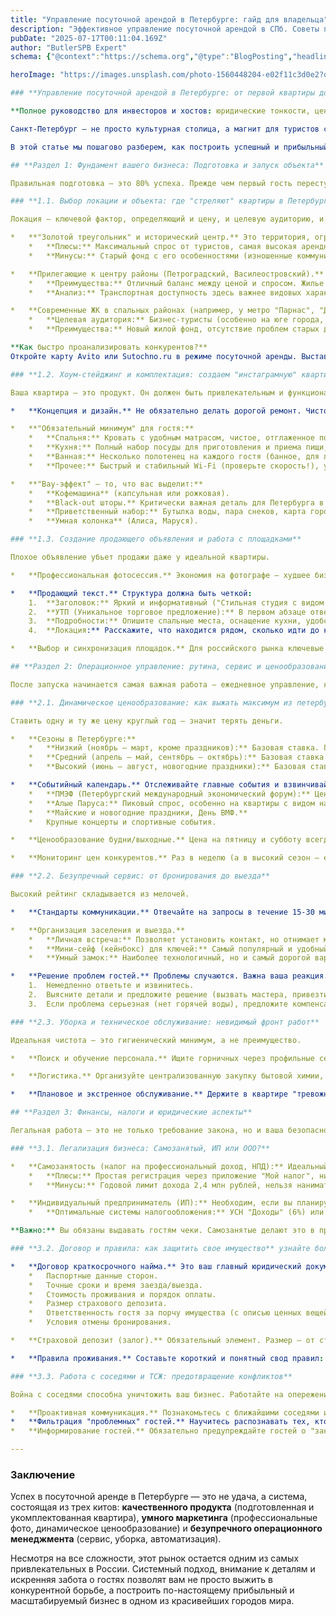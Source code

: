 ```yaml
---
title: "Управление посуточной арендой в Петербурге: гайд для владельца"
description: "Эффективное управление посуточной арендой в СПб. Советы по поиску гостей, ценообразованию, уборке и автоматизации для максимизации вашей прибыли."
pubDate: "2025-07-17T00:11:04.169Z"
author: "ButlerSPB Expert"
schema: {"@context":"https://schema.org","@type":"BlogPosting","headline":"Как управлять посуточной арендой в Санкт-Петербурге: полное руководство","description":"Полное руководство по управлению краткосрочной арендой в Петербурге. Рассматриваем юридические вопросы, налоги, маркетинг, общение с гостями и автоматизацию бизнеса.","author":{"@type":"Person","name":"Мария Иванова"},"publisher":{"@type":"Organization","name":"Петербург Аренда","logo":{"@type":"ImageObject","url":"https://example.com/logo-spb-arenda.png"}},"datePublished":"2024-05-21"}

heroImage: "https://images.unsplash.com/photo-1560448204-e02f11c3d0e2?q=80&w=2070&auto=format&fit=crop"---

### **Управление посуточной арендой в Петербурге: от первой квартиры до стабильного бизнеса**

**Полное руководство для инвесторов и хостов: юридические тонкости, ценообразование в высокий сезон и секреты пятизвездочного сервиса.**

Санкт-Петербург — не просто культурная столица, а магнит для туристов со всего мира. Белые ночи, разводные мосты, музеи и фестивали создают стабильно высокий спрос на посуточное жилье. Однако высокая конкуренция, выраженная сезонность и специфические требования гостей делают этот бизнес настоящим вызовом. Неподготовленный собственник рискует получить не прибыль, а головную боль: негативные отзывы, проблемы с соседями и простои.

В этой статье мы пошагово разберем, как построить успешный и прибыльный бизнес на посуточной аренде в Петербурге, избежав типичных ошибок. Мы рассмотрим все: от выбора локации и юридического оформления до автоматизации процессов и работы с отзывами. Это практическое руководство для тех, кто хочет превратить свою недвижимость в актив, работающий на 100%.

## **Раздел 1: Фундамент вашего бизнеса: Подготовка и запуск объекта**

Правильная подготовка — это 80% успеха. Прежде чем первый гость переступит порог, необходимо заложить прочный фундамент, который обеспечит стабильный поток бронирований и высокие оценки.

### **1.1. Выбор локации и объекта: где "стреляют" квартиры в Петербурге?**

Локация — ключевой фактор, определяющий и цену, и целевую аудиторию, и загрузку.

*   **"Золотой треугольник" и исторический центр.** Это территория, ограниченная Невой, Фонтанкой и Невским проспектом.
    *   **Плюсы:** Максимальный спрос от туристов, самая высокая арендная ставка. Гости готовы платить за возможность дойти пешком до Эрмитажа и Дворцовой площади.
    *   **Минусы:** Старый фонд с его особенностями (изношенные коммуникации, перекрытия), сложности с парковкой, высокая вероятность жалоб от постоянных жильцов, не любящих "проходной двор".

*   **Прилегающие к центру районы (Петроградский, Василеостровский).**
    *   **Преимущества:** Отличный баланс между ценой и спросом. Жилье здесь часто качественнее, чем в "золотом треугольнике". Ключевой фактор — близость к метро. Квартира в 5-10 минутах ходьбы от станций "Спортивная", "Василеостровская" или "Петроградская" будет пользоваться огромным спросом.
    *   **Анализ:** Транспортная доступность здесь важнее видовых характеристик.

*   **Современные ЖК в спальных районах (например, у метро "Парнас", "Девяткино", "Московская").**
    *   **Целевая аудитория:** Бизнес-туристы (особенно на юге города, ближе к аэропорту), семьи с детьми, автопутешественники и те, кто приезжает на длительный срок и ценит комфорт.
    *   **Преимущества:** Новый жилой фонд, отсутствие проблем старых домов, наличие паркинга, развитая инфраструктура (магазины, кафе, детские площадки).

**Как быстро проанализировать конкурентов?**
Откройте карту Avito или Sutochno.ru в режиме посуточной аренды. Выставите фильтры, аналогичные вашему объекту (например, 1-комнатная, до 4 гостей). Изучите 10-15 ближайших конкурентов: какие у них цены на ближайшие выходные и будни? Какие удобства они предлагают? Посмотрите их календари — если все забронировано на месяц вперед, значит, спрос в этой точке высокий.

### **1.2. Хоум-стейджинг и комплектация: создаем "инстаграмную" квартиру**

Ваша квартира — это продукт. Он должен быть привлекательным и функциональным.

*   **Концепция и дизайн.** Не обязательно делать дорогой ремонт. Чистота, порядок и единый стиль — вот залог успеха. Скандинавский стиль, лофт или современная классика всегда в выигрыше. Добавьте "петербургскую атмосферу": постеры с видами города, книги о его истории, зонт-трость в прихожей.

*   **"Обязательный минимум" для гостя:**
    *   **Спальня:** Кровать с удобным матрасом, чистое, отглаженное постельное белье из качественной ткани (2 комплекта на каждое спальное место), гипоаллергенные подушки.
    *   **Кухня:** Полный набор посуды для приготовления и приема пищи, чайник, микроволновка, холодильник, базовый набор (соль, сахар, перец, подсолнечное масло, чай, кофе).
    *   **Ванная:** Несколько полотенец на каждого гостя (банное, для лица, для ног), фен, жидкое мыло, гель для душа, шампунь.
    *   **Прочее:** Быстрый и стабильный Wi-Fi (проверьте скорость!), утюг с гладильной доской, телевизор со Smart TV, стиральная машина.

*   **"Вау-эффект" — то, что вас выделит:**
    *   **Кофемашина** (капсульная или рожковая).
    *   **Black-out шторы.** Критически важная деталь для Петербурга в сезон белых ночей. Укажите это в объявлении!
    *   **Приветственный набор:** Бутылка воды, пара снеков, карта города.
    *   **Умная колонка** (Алиса, Маруся).

### **1.3. Создание продающего объявления и работа с площадками**

Плохое объявление убьет продажи даже у идеальной квартиры.

*   **Профессиональная фотосессия.** Экономия на фотографе — худшее бизнес-решение. Нужны светлые, четкие, "вкусные" фотографии, сделанные на широкоугольный объектив. Покажите общие планы комнат, детали интерьера, вид из окна и фасад дома.

*   **Продающий текст.** Структура должна быть четкой:
    1.  **Заголовок:** Яркий и информативный ("Стильная студия с видом на крыши у Исаакия").
    2.  **УТП (Уникальное торговое предложение):** В первом абзаце ответьте на вопрос, почему гость должен выбрать именно вас ("Идеально для романтического уикенда! 5 минут до метро, бесконтактное заселение, кофемашина...").
    3.  **Подробности:** Опишите спальные места, оснащение кухни, удобства.
    4.  **Локация:** Расскажите, что находится рядом, сколько идти до ключевых точек. Используйте ключевые слова: "рядом с Эрмитажем", "пешком до Невского", "вид на воду".

*   **Выбор и синхронизация площадок.** Для российского рынка ключевые каналы — **Avito, Sutochno.ru, Ostrovok.ru, Tvil.ru**. Размещаться нужно на всех. Чтобы избежать овербукинга (двойных бронирований на одни и те же даты), необходимо использовать **channel manager (менеджер каналов)**, например, **Bnovo** или **RealtyCalendar**. Он автоматически синхронизирует календари на всех площадках.

## **Раздел 2: Операционное управление: рутина, сервис и ценообразование**

После запуска начинается самая важная работа — ежедневное управление, которое напрямую влияет на прибыль и рейтинг.

### **2.1. Динамическое ценообразование: как выжать максимум из петербургской сезонности**

Ставить одну и ту же цену круглый год — значит терять деньги.

*   **Сезоны в Петербурге:**
    *   **Низкий (ноябрь – март, кроме праздников):** Базовая ставка. Главная задача — обеспечить максимальную загрузку.
    *   **Средний (апрель – май, сентябрь – октябрь):** Базовая ставка + 20-50%.
    *   **Высокий (июнь – август, новогодние праздники):** Базовая ставка x1.5-x2.5.

*   **Событийный календарь.** Отслеживайте главные события и взвинчивайте цены. Ключевые даты для Петербурга:
    *   **ПМЭФ (Петербургский международный экономический форум):** Цены могут взлетать в 3-5 раз.
    *   **Алые Паруса:** Пиковый спрос, особенно на квартиры с видом на Неву.
    *   **Майские и новогодние праздники, День ВМФ.**
    *   Крупные концерты и спортивные события.

*   **Ценообразование будни/выходные.** Цена на пятницу и субботу всегда на 20-50% выше, чем на будни. Предлагайте скидки на длительное проживание (от 5-7 дней), чтобы заполнить "окна" в календаре.

*   **Мониторинг цен конкурентов.** Раз в неделю (а в высокий сезон — ежедневно) проверяйте цены у 5-10 ближайших конкурентов. Если у них все забронировано, а у вас пусто — возможно, ваша цена завышена. Если наоборот — смело поднимайте.

### **2.2. Безупречный сервис: от бронирования до выезда**

Высокий рейтинг складывается из мелочей.

*   **Стандарты коммуникации.** Отвечайте на запросы в течение 15-30 минут. Создайте шаблоны сообщений: подтверждение брони, подробная инструкция по заселению (с фото и видео), приветственное сообщение в день заезда, напоминание о времени выезда.

*   **Организация заселения и выезда.**
    *   **Личная встреча:** Позволяет установить контакт, но отнимает много времени.
    *   **Мини-сейф (кейнбокс) для ключей:** Самый популярный и удобный вариант. Гость получает код и забирает ключи в любое время.
    *   **Умный замок:** Наиболее технологичный, но и самый дорогой вариант. Позволяет генерировать временные коды доступа.

*   **Решение проблем гостей.** Проблемы случаются. Важна ваша реакция. Алгоритм прост:
    1.  Немедленно ответьте и извинитесь.
    2.  Выясните детали и предложите решение (вызвать мастера, привезти обогреватель).
    3.  Если проблема серьезная (нет горячей воды), предложите компенсацию (скидку на проживание). Гость, чью проблему решили быстро и вежливо, часто оставляет хороший отзыв.

### **2.3. Уборка и техническое обслуживание: невидимый фронт работ**

Идеальная чистота — это гигиенический минимум, а не преимущество.

*   **Поиск и обучение персонала.** Ищите горничных через профильные сервисы (Profi.ru) или по рекомендациям. Создайте детальный чек-лист уборки с фотопримерами для каждой зоны. Это исключит недопонимания.

*   **Логистика.** Организуйте централизованную закупку бытовой химии, туалетной бумаги, чая, кофе и т.д. У горничной должен быть график уборок, синхронизированный с вашим календарем бронирований.

*   **Плановое и экстренное обслуживание.** Держите в квартире "тревожный чемоданчик" с базовыми инструментами, лампочками, батарейками. Заранее найдите и сохраните контакты проверенных мастеров: сантехника, электрика, специалиста по ремонту бытовой техники.

## **Раздел 3: Финансы, налоги и юридические аспекты**

Легальная работа — это не только требование закона, но и ваша безопасность.

### **3.1. Легализация бизнеса: Самозанятый, ИП или ООО?**

*   **Самозанятость (налог на профессиональный доход, НПД):** Идеальный старт для владельца 1-2 квартир.
    *   **Плюсы:** Простая регистрация через приложение "Мой налог", низкая ставка (4% с доходов от физлиц, 6% от юрлиц), нет обязательных взносов.
    *   **Минусы:** Годовой лимит дохода 2,4 млн рублей, нельзя нанимать сотрудников по трудовому договору.

*   **Индивидуальный предприниматель (ИП):** Необходим, если вы планируете расширяться, нанимать персонал или ваш доход превышает лимит самозанятого.
    *   **Оптимальные системы налогообложения:** УСН "Доходы" (6%) или патент (стоимость зависит от района и площади квартиры, часто бывает выгоднее).

**Важно:** Вы обязаны выдавать гостям чеки. Самозанятые делают это в приложении "Мой налог", ИП используют онлайн-кассу.

### **3.2. Договор и правила: как защитить свое имущество** узнайте больше об управлении на <a href="https://butlerspb.ru/rent" target="_blank" rel="nofollow">сайте ButlerSPB</a>

*   **Договор краткосрочного найма.** Это ваш главный юридический документ. Обязательно включите в него:
    *   Паспортные данные сторон.
    *   Точные сроки и время заезда/выезда.
    *   Стоимость проживания и порядок оплаты.
    *   Размер страхового депозита.
    *   Ответственность гостя за порчу имущества (с описью ценных вещей).
    *   Условия отмены бронирования.

*   **Страховой депозит (залог).** Обязательный элемент. Размер — от стоимости одних суток до 5000-10000 рублей. Он мотивирует гостей к аккуратности. Определите четкий порядок возврата (например, в течение нескольких часов после уборки и проверки квартиры). При обнаружении ущерба — фиксируйте все на фото и видео в качестве доказательства.

*   **Правила проживания.** Составьте короткий и понятный свод правил: "Не курить (штраф!)", "Не проводить вечеринки", "Соблюдать тишину после 22:00", "Проживание с животными по согласованию". Попросите гостя подтвердить, что он с ними ознакомлен.

### **3.3. Работа с соседями и ТСЖ: предотвращение конфликтов**

Война с соседями способна уничтожить ваш бизнес. Работайте на опережение.

*   **Проактивная коммуникация.** Познакомьтесь с ближайшими соседями и председателем ТСЖ/ЖСК. Объясните, что вы занимаетесь официальной краткосрочной арендой, а не устраиваете притон. Оставьте им свой номер телефона для экстренной связи с просьбой сначала звонить вам, а не в полицию.
*   **Фильтрация "проблемных" гостей.** Научитесь распознавать тех, кто ищет квартиру для вечеринки. Красные флаги: бронирование на одну ночь в выходной от местного жителя, нечеткие ответы на вопрос о цели визита, просьбы о большом количестве гостей. Не бойтесь отказывать таким клиентам.
*   **Информирование гостей.** Обязательно предупреждайте гостей о "законе о тишине", действующем в Санкт-Петербурге, и о правилах поведения в доме.

---
```


### **Заключение**

Успех в посуточной аренде в Петербурге — это не удача, а система, состоящая из трех китов: **качественного продукта** (подготовленная и укомплектованная квартира), **умного маркетинга** (профессиональные фото, динамическое ценообразование) и **безупречного операционного менеджмента** (сервис, уборка, автоматизация).

Несмотря на все сложности, этот рынок остается одним из самых привлекательных в России. Системный подход, внимание к деталям и искренняя забота о гостях позволят вам не просто выжить в конкурентной борьбе, а построить по-настоящему прибыльный и масштабируемый бизнес в одном из красивейших городов мира.